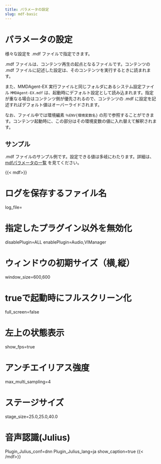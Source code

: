 ```yaml
---
title: パラメータの設定
slug: mdf-basic
---
```

# パラメータの設定

様々な設定を .mdf ファイルで指定できます。

.mdf ファイルは、コンテンツ再生の起点となるファイルです。コンテンツの .mdf ファイルに記述した設定は、そのコンテンツを実行するときに読まれます。

また、MMDAgent-EX 実行ファイルと同じフォルダにあるシステム設定ファイル `MMDAgent-EX.mdf` は、起動時にデフォルト設定として読み込まれます。指定が重なる場合はコンテンツ側が優先されるので、コンテンツの .mdf に設定を記述すればデフォルト値はオーバーライドされます。

なお、ファイル中では環境編素 `％ENV{環境変数名}` の形で参照することができます。コンテンツ起動時に、この部分はその環境変数の値に入れ替えて解釈されます。

## サンプル

.mdf ファイルのサンプル例です。設定できる値は多岐にわたります。詳細は、 [mdfパラメータの一覧](../mdf) を見てください。

{{< mdf>}}
# ログを保存するファイル名
log_file=
# 指定したプラグイン以外を無効化
disablePlugin=ALL
enablePlugin=Audio,VIManager

# ウィンドウの初期サイズ（横,縦）
window_size=600,600
# trueで起動時にフルスクリーン化
full_screen=false
# 左上の状態表示
show_fps=true
# アンチエイリアス強度
max_multi_sampling=4
# ステージサイズ
stage_size=25.0,25.0,40.0

# 音声認識(Julius)
Plugin_Julius_conf=dnn
Plugin_Julius_lang=ja
show_caption=true
{{< /mdf>}}
